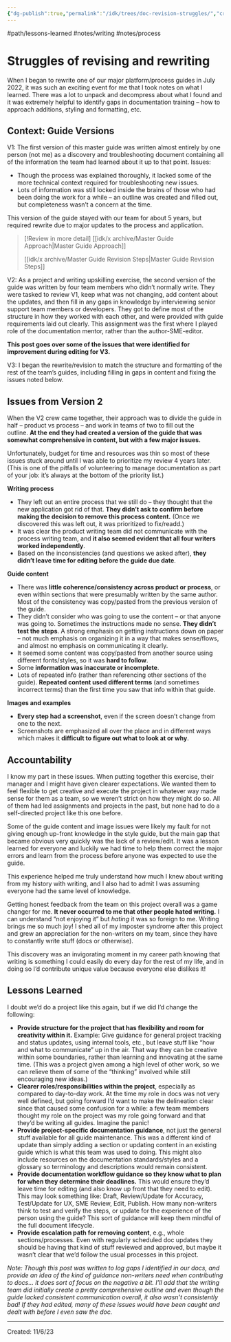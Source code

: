 ```yaml
---
{"dg-publish":true,"permalink":"/idk/trees/doc-revision-struggles/","created":"2024-12-14T14:00:20.942-05:00","updated":"2025-04-10T23:20:45.409-04:00"}
---
```


#path/lessons-learned #notes/writing #notes/process
# Struggles of revising and rewriting
When I began to rewrite one of our major platform/process guides in July 2022, it was such an exciting event for me that I took notes on what I learned. There was a lot to unpack and decompress about what I found and it was extremely helpful to identify gaps in documentation training – how to approach additions, styling and formatting, etc.

## Context: Guide Versions

V1: The first version of this master guide was written almost entirely by one person (not me) as a discovery and troubleshooting document containing all of the information the team had learned about it up to that point. Issues:

- Though the process was explained thoroughly, it lacked some of the more technical context required for troubleshooting new issues.
- Lots of information was still locked inside the brains of those who had been doing the work for a while – an outline was created and filled out, but completeness wasn’t a concern at the time.

This version of the guide stayed with our team for about 5 years, but required rewrite due to major updates to the process and application.

> [!Review in more detail]
> [[idk/x archive/Master Guide Approach\|Master Guide Approach]]
> 
> [[idk/x archive/Master Guide Revision Steps\|Master Guide Revision Steps]]

V2: As a project and writing upskilling exercise, the second version of the guide was written by four team members who didn’t normally write. They were tasked to review V1, keep what was not changing, add content about the updates, and then fill in any gaps in knowledge by interviewing senior support team members or developers. They got to define most of the structure in how they worked with each other, and were provided with guide requirements laid out clearly. This assignment was the first where I played role of the documentation mentor, rather than the author-SME-editor.

**This post goes over some of the issues that were identified for improvement during editing for V3.**

V3: I began the rewrite/revision to match the structure and formatting of the rest of the team’s guides, including filling in gaps in content and fixing the issues noted below.

## Issues from Version 2

When the V2 crew came together, their approach was to divide the guide in half – product vs process – and work in teams of two to fill out the outline. **At the end they had created a version of the guide that was somewhat comprehensive in content, but with a few major issues.**

Unfortunately, budget for time and resources was thin so most of these issues stuck around until I was able to prioritize my review 4 years later. (This is one of the pitfalls of volunteering to manage documentation as part of your job: it’s always at the bottom of the priority list.)

**Writing process**

- They left out an entire process that we still do – they thought that the new application got rid of that. **They didn’t ask to confirm before making the decision to remove this process content.** (Once we discovered this was left out, it was prioritized to fix/readd.)
- It was clear the product writing team did not communicate with the process writing team, and **it also seemed evident that all four writers worked independently**.
- Based on the inconsistencies (and questions we asked after), **they didn’t leave time for editing before the guide due date**.

**Guide content**

- There was **little coherence/consistency across product or process**, or even within sections that were presumably written by the same author. Most of the consistency was copy/pasted from the previous version of the guide.
- They didn’t consider who was going to use the content – or that anyone was going to. Sometimes the instructions made no sense. **They didn’t test the steps**. A strong emphasis on getting instructions down on paper – not much emphasis on organizing it in a way that makes sense/flows, and almost no emphasis on communicating it clearly.
- It seemed some content was copy/pasted from another source using different fonts/styles, so it was **hard to follow**.
- Some **information was inaccurate or incomplete**.
- Lots of repeated info (rather than referencing other sections of the guide). **Repeated content used different terms** (and sometimes incorrect terms) than the first time you saw that info within that guide.

**Images and examples**

- **Every step had a screenshot**, even if the screen doesn’t change from one to the next.
- Screenshots are emphasized all over the place and in different ways which makes it **difficult to figure out what to look at or why**.

## Accountability

I know my part in these issues. When putting together this exercise, their manager and I might have given clearer expectations. We wanted them to feel flexible to get creative and execute the project in whatever way made sense for them as a team, so we weren’t strict on how they might do so. All of them had led assignments and projects in the past, but none had to do a self-directed project like this one before.

Some of the guide content and image issues were likely my fault for not giving enough up-front knowledge in the style guide, but the main gap that became obvious very quickly was the lack of a review/edit. It was a lesson learned for everyone and luckily we had time to help them correct the major errors and learn from the process before anyone was expected to use the guide.

This experience helped me truly understand how much I knew about writing from my history with writing, and I also had to admit I was assuming everyone had the same level of knowledge.

Getting honest feedback from the team on this project overall was a game changer for me. **It never occurred to me that other people hated writing.** I can understand “not enjoying it” but _hating_ it was so foreign to me. Writing brings me so much joy! I shed all of my imposter syndrome after this project and grew an appreciation for the non-writers on my team, since they have to constantly write stuff (docs or otherwise).

This discovery was an invigorating moment in my career path knowing that writing is something I could easily do every day for the rest of my life, and in doing so I’d contribute unique value because everyone else dislikes it!

## Lessons Learned

I doubt we’d do a project like this again, but if we did I’d change the following:

- **Provide structure for the project that has flexibility and room for creativity within it.** Example: Give guidance for general project tracking and status updates, using internal tools, etc., but leave stuff like “how and what to communicate” up in the air. That way they can be creative within some boundaries, rather than learning and innovating at the same time. (This was a project given among a high level of other work, so we can relieve them of some of the “thinking” involved while still encouraging new ideas.)
- **Clearer roles/responsibilities within the project**, especially as compared to day-to-day work. At the time my role in docs was not very well defined, but going forward I’d want to make the delineation clear since that caused some confusion for a while: a few team members thought my role on the project was my role going forward and that they’d be writing all guides. Imagine the panic!
- **Provide project-specific documentation guidance**, not just the general stuff available for all guide maintenance. This was a different kind of update than simply adding a section or updating content in an existing guide which is what this team was used to doing. This might also include resources on the documentation standards/styles and a glossary so terminology and descriptions would remain consistent.
- **Provide documentation workflow guidance so they know what to plan for when they determine their deadlines.** This would ensure they’d leave time for editing (and also know up front that they need to edit). This may look something like: Draft, Review/Update for Accuracy, Test/Update for UX, SME Review, Edit, Publish. How many non-writers think to test and verify the steps, or update for the experience of the person using the guide? This sort of guidance will keep them mindful of the full document lifecycle.
- **Provide escalation path for removing content**, e.g., whole sections/processes. Even with regularly scheduled doc updates they should be having that kind of stuff reviewed and approved, but maybe it wasn’t clear that we’d follow the usual processes in this project.

_Note: Though this post was written to log gaps I identified in our docs, and provide an idea of the kind of guidance non-writers need when contributing to docs… it does sort of focus on the negative a bit. I’ll add that the writing team did initially create a pretty comprehensive outline and even though the guide lacked consistent communication overall, it also wasn’t consistently bad! If they had edited, many of these issues would have been caught and dealt with before I even saw the doc._

---
Created: 11/6/23